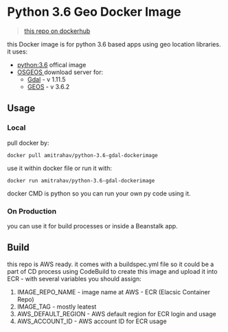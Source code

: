 # Python 3.6 Geo Docker Image
> [this repo on dockerhub](https://hub.docker.com/r/amitrahav/python-3.6-gdal-dockerimage/)

this Docker image is for python 3.6 based apps using geo location libraries.
it uses:
* [python:3.6](https://hub.docker.com/_/python/) offical image
* [OSGEOS ](http://www.osgeo.org/) download server for:
    * [Gdal](http://www.gdal.org/) - v 1.11.5
    * [GEOS](http://geos.osgeo.org/) - v 3.6.2


## Usage
### Local
pull docker by:
```
docker pull amitrahav/python-3.6-gdal-dockerimage
```

use it within docker file or run it with:
```
docker run amitrahav/python-3.6-gdal-dockerimage
```
docker CMD is python so you can run your own py code using it.
### On Production

you can use it for build processes or inside a Beanstalk app.

## Build
this repo is AWS ready.
it comes with a buildspec.yml file so it could be a part of CD process using CodeBuild to create this image and upload it into ECR - with several variables you should assign:
1. IMAGE_REPO_NAME - image name at AWS - ECR (Elacsic Container Repo)
2. IMAGE_TAG - mostly leatest
3. AWS_DEFAULT_REGION - AWS default region for ECR login and usage
4. AWS_ACCOUNT_ID - AWS account ID for ECR usage
